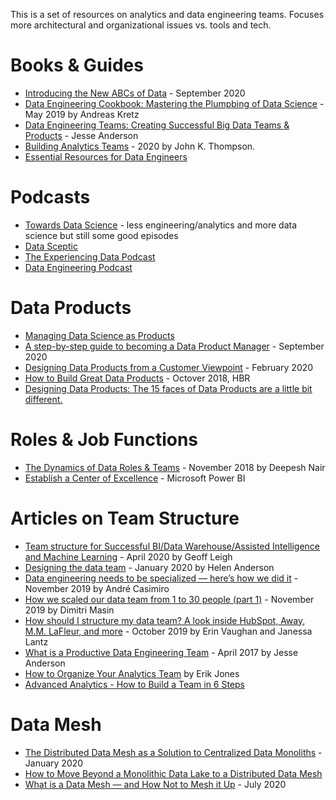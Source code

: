 This is a set of resources on analytics and data engineering teams. Focuses more architectural and organizational issues vs. tools and tech.

# Books & Guides
- [Introducing the New ABCs of Data](https://medium.com/analytics-vidhya/introducing-the-new-abcs-of-data-8f4f3b6418b6) - September 2020
- [Data Engineering Cookbook: Mastering the Plumpbing of Data Science](https://www.darwinpricing.com/training/Data_Engineering_Cookbook.pdf) - May 2019 by Andreas Kretz
- [Data Engineering Teams: Creating Successful Big Data Teams & Products](https://content.bigdatainstitute.io/books/data_engineering_teams/Data_Engineering_Teams.pdf) - Jesse Anderson 
- [Building Analytics Teams](https://www.packtpub.com/product/building-analytics-teams/9781800203167) - 2020 by John K. Thompson.
- [Essential Resources for Data Engineers](https://www.scling.com/reading-list/)

# Podcasts
- [Towards Data Science](https://towardsdatascience.com/podcast/home) - less engineering/analytics and more data science but still some good episodes
- [Data Sceptic](https://dataskeptic.com/)
- [The Experiencing Data Podcast](https://designingforanalytics.com/experiencing-data-podcast/)
- [Data Engineering Podcast](https://www.dataengineeringpodcast.com/)

# Data Products
- [Managing Data Science as Products](https://towardsdatascience.com/managing-data-science-as-products-671077e625b3)
- [A step-by-step guide to becoming a Data Product Manager](https://towardsdatascience.com/a-step-by-step-guide-to-becoming-a-data-product-manager-c1ad6d111160) - September 2020
- [Designing Data Products from a Customer Viewpoint](https://towardsdatascience.com/designing-data-products-from-a-customer-viewpoint-8e9f622ec27b) - February 2020
- [How to Build Great Data Products](https://hbr.org/2018/10/how-to-build-great-data-products) - Octover 2018, HBR
- [Designing Data Products: The 15 faces of Data Products are a little bit different.](https://towardsdatascience.com/designing-data-products-b6b93edf3d23)

# Roles & Job Functions
- [The Dynamics of Data Roles & Teams](https://towardsdatascience.com/the-dynamics-of-data-roles-teams-6c450b27e59e) - November 2018 by Deepesh Nair
- [Establish a Center of Excellence](https://docs.microsoft.com/en-us/power-bi/guidance/center-of-excellence-establish) - Microsoft Power BI

# Articles on Team Structure
- [Team structure for Successful BI/Data Warehouse/Assisted Intelligence and Machine Learning](https://medium.com/analytics-vidhya/team-structure-for-successful-bi-data-warehouse-assisted-intelligence-and-machine-learning-bd245a5e2858) - April 2020 by Geoff Leigh
- [Designing the data team](https://www.helenanderson.co.nz/designing-data-team/) - January 2020 by Helen Anderson
- [Data engineering needs to be specialized — here’s how we did it](https://medium.com/creditas-tech/data-engineering-needs-to-be-specialized-heres-how-we-did-it-16ab6c02eb96) - November 2019 by André Casimiro
- [How we scaled our data team from 1 to 30 people (part 1)](https://monzo.com/blog/2019/11/04/how-we-scaled-our-data-team-from-1-to-30-people-part-1) - November 2019 by Dimitri Masin 
- [How should I structure my data team? A look inside HubSpot, Away, M.M. LaFleur, and more](https://blog.getdbt.com/data-team-structure-examples/) - October 2019 by Erin Vaughan and Janessa Lantz
- [What is a Productive Data Engineering Team](https://www.oreilly.com/content/what-is-a-productive-data-engineering-team/) - April 2017 by Jesse Anderson
- [How to Organize Your Analytics Team](https://fivetran.com/blog/how-to-organize-your-analytics-team) by Erik Jones
- [Advanced Analytics - How to Build a Team in 6 Steps](https://quanthub.com/advanced-analytics/)

# Data Mesh
- [The Distributed Data Mesh as a Solution to Centralized Data Monoliths](https://www.infoq.com/news/2020/01/distributed-data-mesh/) - January 2020
- [How to Move Beyond a Monolithic Data Lake to a Distributed Data Mesh](https://martinfowler.com/articles/data-monolith-to-mesh.html)
- [What is a Data Mesh — and How Not to Mesh it Up](https://towardsdatascience.com/what-is-a-data-mesh-and-how-not-to-mesh-it-up-210710bb41e0) - July 2020 

